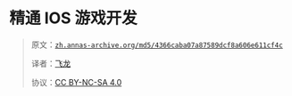 # 精通 IOS 游戏开发

> 原文：[`zh.annas-archive.org/md5/4366caba07a87589dcf8a606e611cf4c`](https://zh.annas-archive.org/md5/4366caba07a87589dcf8a606e611cf4c)
> 
> 译者：[飞龙](https://github.com/wizardforcel)
> 
> 协议：[CC BY-NC-SA 4.0](http://creativecommons.org/licenses/by-nc-sa/4.0/)